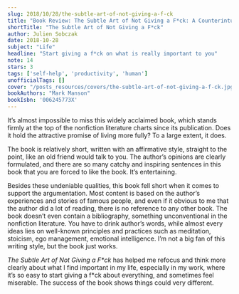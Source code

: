 ```yaml
---
slug: 2018/10/28/the-subtle-art-of-not-giving-a-f-ck
title: "Book Review: The Subtle Art of Not Giving a F*ck: A Counterintuitive Approach to Living a Good Life"
shortTitle: "The Subtle Art of Not Giving a F*ck"
author: Julien Sobczak
date: 2018-10-28
subject: "Life"
headline: "Start giving a f*ck on what is really important to you"
note: 14
stars: 3
tags: ['self-help', 'productivity', 'human']
unofficialTags: []
cover: "/posts_resources/covers/the-subtle-art-of-not-giving-a-f-ck.jpg"
bookAuthors: "Mark Manson"
bookIsbn: '006245773X'
---
```



It’s almost impossible to miss this widely acclaimed book, which stands firmly at the top of the nonfiction literature charts since its publication. Does it hold the attractive promise of living more fully? To a large extent, it does.

The book is relatively short, written with an affirmative style, straight to the point, like an old friend would talk to you. The author’s opinions are clearly formulated, and there are so many catchy and inspiring sentences in this book that you are forced to like the book. It’s entertaining.

Besides these undeniable qualities, this book fell short when it comes to support the argumentation. Most content is based on the author’s experiences and stories of famous people, and even if it obvious to me that the author did a lot of reading, there is no reference to any other book. The book doesn’t even contain a bibliography, something unconventional in the nonfiction literature. You have to drink author’s words, while almost every ideas lies on well-known principles and practices such as meditation, stoicism, ego management, emotional intelligence. I’m not a big fan of this writing style, but the book just works.

*The Subtle Art of Not Giving a F\*ck* has helped me refocus and think more clearly about what I find important in my life, especially in my work, where it’s so easy to start giving a f\*ck about everything, and sometimes feel miserable. The success of the book shows things could very different.


